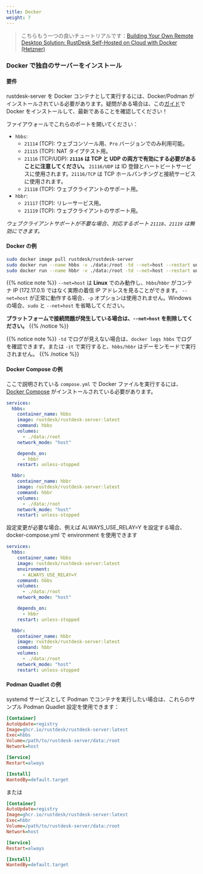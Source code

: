 ```yaml
---
title: Docker
weight: 7
---
```


> こちらもう一つの良いチュートリアルです：[Building Your Own Remote Desktop Solution: RustDesk Self-Hosted on Cloud with Docker (Hetzner)](https://www.linkedin.com/pulse/building-your-own-remote-desktop-solution-rustdesk-cloud-montinaro-bv94f)

### Docker で独自のサーバーをインストール

#### 要件
rustdesk-server を Docker コンテナとして実行するには、Docker/Podman がインストールされている必要があります。疑問がある場合は、この[ガイド](https://docs.docker.com/engine/install)で Docker をインストールして、最新であることを確認してください！

ファイアウォールでこれらのポートを開いてください：
- `hbbs`:
  - `21114` (TCP): ウェブコンソール用、`Pro` バージョンでのみ利用可能。
  - `21115` (TCP): NAT タイプテスト用。
  - `21116` (TCP/UDP): **`21116` は TCP と UDP の両方で有効にする必要があることに注意してください。** `21116/UDP` は ID 登録とハートビートサービスに使用されます。`21116/TCP` は TCP ホールパンチングと接続サービスに使用されます。
  - `21118` (TCP): ウェブクライアントのサポート用。
- `hbbr`:
  - `21117` (TCP): リレーサービス用。
  - `21119` (TCP): ウェブクライアントのサポート用。

*ウェブクライアントサポートが不要な場合、対応するポート `21118`、`21119` は無効にできます。*

#### Docker の例

```sh
sudo docker image pull rustdesk/rustdesk-server
sudo docker run --name hbbs -v ./data:/root -td --net=host --restart unless-stopped rustdesk/rustdesk-server hbbs
sudo docker run --name hbbr -v ./data:/root -td --net=host --restart unless-stopped rustdesk/rustdesk-server hbbr
```
<a name="net-host"></a>

{{% notice note %}}
`--net=host` は **Linux** でのみ動作し、`hbbs`/`hbbr` がコンテナ IP (172.17.0.1) ではなく実際の着信 IP アドレスを見ることができます。
`--net=host` が正常に動作する場合、`-p` オプションは使用されません。Windows の場合、`sudo` と `--net=host` を省略してください。

**プラットフォームで接続問題が発生している場合は、`--net=host` を削除してください。**
{{% /notice %}}

{{% notice note %}}
`-td` でログが見えない場合は、`docker logs hbbs` でログを確認できます。または `-it` で実行すると、`hbbs/hbbr` はデーモンモードで実行されません。
{{% /notice %}}

#### Docker Compose の例
ここで説明されている `compose.yml` で Docker ファイルを実行するには、[Docker Compose](https://docs.docker.com/compose/) がインストールされている必要があります。

```yaml
services:
  hbbs:
    container_name: hbbs
    image: rustdesk/rustdesk-server:latest
    command: hbbs
    volumes:
      - ./data:/root
    network_mode: "host"

    depends_on:
      - hbbr
    restart: unless-stopped

  hbbr:
    container_name: hbbr
    image: rustdesk/rustdesk-server:latest
    command: hbbr
    volumes:
      - ./data:/root
    network_mode: "host"
    restart: unless-stopped
```

設定変更が必要な場合、例えば ALWAYS_USE_RELAY=Y を設定する場合、docker-compose.yml で environment を使用できます

```yaml
services:
  hbbs:
    container_name: hbbs
    image: rustdesk/rustdesk-server:latest
    environment:
      - ALWAYS_USE_RELAY=Y
    command: hbbs
    volumes:
      - ./data:/root
    network_mode: "host"

    depends_on:
      - hbbr
    restart: unless-stopped

  hbbr:
    container_name: hbbr
    image: rustdesk/rustdesk-server:latest
    command: hbbr
    volumes:
      - ./data:/root
    network_mode: "host"
    restart: unless-stopped
```

#### Podman Quadlet の例

systemd サービスとして Podman でコンテナを実行したい場合は、これらのサンプル Podman Quadlet 設定を使用できます：

```ini
[Container]
AutoUpdate=registry
Image=ghcr.io/rustdesk/rustdesk-server:latest
Exec=hbbs
Volume=/path/to/rustdesk-server/data:/root
Network=host

[Service]
Restart=always

[Install]
WantedBy=default.target
```

または

```ini
[Container]
AutoUpdate=registry
Image=ghcr.io/rustdesk/rustdesk-server:latest
Exec=hbbr
Volume=/path/to/rustdesk-server/data:/root
Network=host

[Service]
Restart=always

[Install]
WantedBy=default.target
```